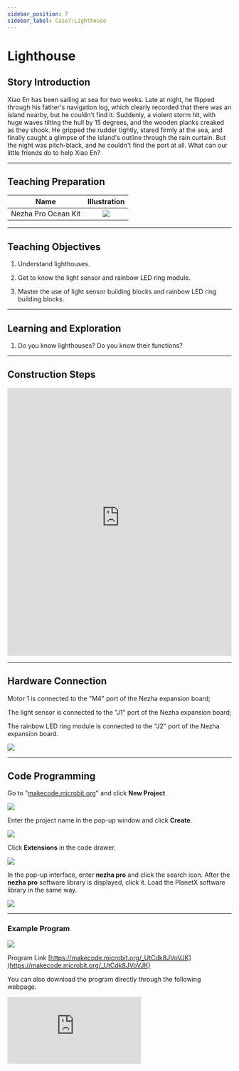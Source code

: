 ```yaml
---
sidebar_position: 7
sidebar_label: Case7:Lighthouse
---
```


# Lighthouse
## Story Introduction
Xiao En has been sailing at sea for two weeks. Late at night, he flipped through his father's navigation log, which clearly recorded that there was an island nearby, but he couldn't find it. Suddenly, a violent storm hit, with huge waves tilting the hull by 15 degrees, and the wooden planks creaked as they shook. He gripped the rudder tightly, stared firmly at the sea, and finally caught a glimpse of the island's outline through the rain curtain. But the night was pitch-black, and he couldn't find the port at all. What can our little friends do to help Xiao En?

--- 

## Teaching Preparation

| Name | Illustration |
| :----------: | :--------------------------: |
| Nezha Pro Ocean Kit  |   ![](https://wiki-media-ef.oss-cn-hongkong.aliyuncs.com/docs/microbit/building-blocks/nezha-pro-ocean-kit/nezha-pro-ocean-kit-products-introduction-002.png.png)  |

--- 
## Teaching Objectives 
1. Understand lighthouses.

2. Get to know the light sensor and rainbow LED ring module.

3. Master the use of light sensor building blocks and rainbow LED ring building blocks.

--- 
## Learning and Exploration

1. Do you know lighthouses? Do you know their functions?

--- 
## Construction Steps

<embed src="https://wiki-media-ef.oss-cn-hongkong.aliyuncs.com/docs/microbit/building-blocks/nezha-pro-ocean-kit/setup-diagram/case07/nezha-pro-ocean-kit-step-07-1.png.pdf" type="application/pdf" width="100%" height="600px" />

--- 

## Hardware Connection

Motor 1 is connected to the "M4" port of the Nezha expansion board;

The light sensor is connected to the "J1" port of the Nezha expansion board;

The rainbow LED ring module is connected to the "J2" port of the Nezha expansion board.

![](https://wiki-media-ef.oss-cn-hongkong.aliyuncs.com/docs/microbit/building-blocks/nezha-pro-ocean-kit/setup-diagram/case07/nezha-pro-ocean-kit-step-07-3.png.png)

--- 
## Code Programming

Go to "[makecode.microbit.org](https://makecode.microbit.org)" and click **New Project**.

![](https://wiki-media-ef.oss-cn-hongkong.aliyuncs.com/docs/microbit/building-blocks/microbit-space-science-kit/images/microbit-space-science-kit-case01-07.png)

Enter the project name in the pop-up window and click **Create**.

![](https://wiki-media-ef.oss-cn-hongkong.aliyuncs.com/docs/microbit/building-blocks/microbit-space-science-kit/images/microbit-space-science-kit-case01-11.png)

Click **Extensions** in the code drawer.

![](https://wiki-media-ef.oss-cn-hongkong.aliyuncs.com/docs/microbit/building-blocks/microbit-space-science-kit/images/microbit-space-science-kit-case01-09.png)

In the pop-up interface, enter **nezha pro** and click the search icon. After the **nezha pro** software library is displayed, click it. Load the PlanetX software library in the same way.

![](https://wiki-media-ef.oss-cn-hongkong.aliyuncs.com/docs/microbit/building-blocks/microbit-space-science-kit/images/microbit-space-science-kit-case01-10.png)

---
### Example Program

![](https://wiki-media-ef.oss-cn-hongkong.aliyuncs.com/docs/microbit/building-blocks/nezha-pro-ocean-kit/setup-diagram/nezha-pro-ocean-kit-07.png)

Program Link
[https://makecode.microbit.org/_UtCdk8JVoVJK](https://makecode.microbit.org/_UtCdk8JVoVJK)

You can also download the program directly through the following webpage.

<div
    style={{
        position: 'relative',
        paddingBottom: '60%',
        overflow: 'hidden',
    }}
>
    <iframe
        src="https://makecode.microbit.org/_UtCdk8JVoVJK"
        frameborder="0"
        sandbox="allow-popups allow-forms allow-scripts allow-same-origin"
        style={{
            position: 'absolute',
            width: '100%',
            height: '100%',
        }}
    />
</div>

---
### Download Program

Use a USB cable to connect the PC and micro:bit V2.

![](https://wiki-media-ef.oss-cn-hongkong.aliyuncs.com/docs/microbit/building-blocks/microbit-space-science-kit/images/microbit-space-science-kit-manual03.gif)

After successful connection, a drive named MICROBIT will be recognized on the computer.

![](https://wiki-media-ef.oss-cn-hongkong.aliyuncs.com/docs/microbit/building-blocks/microbit-space-science-kit/images/microbit-space-science-kit-manual06.png)

Click ![](https://wiki-media-ef.oss-cn-hongkong.aliyuncs.com/docs/microbit/building-blocks/microbit-space-science-kit/images/microbit-space-science-kit-manual07.png) in the lower left corner and select **Connect Device**.

![](https://wiki-media-ef.oss-cn-hongkong.aliyuncs.com/docs/microbit/building-blocks/microbit-space-science-kit/images/microbit-space-science-kit-manual11.png)

Click ![](https://wiki-media-ef.oss-cn-hongkong.aliyuncs.com/docs/microbit/building-blocks/microbit-space-science-kit/images/microbit-space-science-kit-manual08.png).

![](https://wiki-media-ef.oss-cn-hongkong.aliyuncs.com/docs/microbit/building-blocks/microbit-space-science-kit/images/microbit-space-science-kit-manual12.png)

Click ![](https://wiki-media-ef.oss-cn-hongkong.aliyuncs.com/docs/microbit/building-blocks/microbit-space-science-kit/images/microbit-space-science-kit-manual09.png).

![](https://wiki-media-ef.oss-cn-hongkong.aliyuncs.com/docs/microbit/building-blocks/microbit-space-science-kit/images/microbit-space-science-kit-manual13.png)

In the pop-up window, select **BBC micro:bit CMSIS-DAP**, then select **Connect**. At this point, our micro:bit has been successfully connected.

![](https://wiki-media-ef.oss-cn-hongkong.aliyuncs.com/docs/microbit/building-blocks/microbit-space-science-kit/images/microbit-space-science-kit-manual14.png)

Click **Download Program**

![](https://wiki-media-ef.oss-cn-hongkong.aliyuncs.com/docs/microbit/building-blocks/microbit-space-science-kit/images/microbit-space-science-kit-manual10.png)

---
## Case Demonstration

When the optical fiber sensor detects that the ambient light intensity is ＜ 100, the rainbow LED ring lights up in yellow.

**Picture**

---
## Extended Knowledge

A lighthouse is a tower-shaped luminous navigation mark built near key parts of waterways. The following will introduce it from the dimensions of its history, structure, functions, and examples of famous lighthouses:

### 1. Development History

**Ancient Lighthouses:** Around 270 BC, Ptolemy II commissioned the Greek architect Sostratus to build the world's first lighthouse — the Pharos Lighthouse — at the eastern end of Pharos Island. It not only guided ships entering Alexandria Harbor but also showcased the prominence of Egyptian monarchs, becoming one of the Seven Wonders of the Ancient World. The Romans also built a series of lighthouses, creating the earliest lighthouse network system. Among them, the Ostia Lighthouse, built in 50 AD, remained until the 15th century.

**Modern Lighthouses:** From the end of the 18th century to the 19th century, light emitters with reflectors, lens lighthouses, and electric lighthouses appeared one after another. After the signing of the Sino-British Treaty of Tientsin in 1858, it was stipulated that "buoys, signal boats, tower markers, and watchtowers should be set up at each trading port, which should be constructed by consular officers and local officials after joint consideration", thus kicking off the construction of modern lighthouses in China.

**Contemporary Lighthouses:** In the early 20th century, electricity and calcium carbide acetylene gas began to replace kerosene as the light source of lighthouses, and with the further development of Dalén light, the tower lights could be automatically lit at dusk and turned off at dawn. With the rapid development of science and technology, comprehensive navigation systems such as radar transponders, DGPS systems, and AIS (Automatic Identification System) have been established. Although the navigation function of lighthouses has been weakened, their historical and cultural value has been valued by various countries.

### 2. Basic Structure

**Tower Body:** It can be constructed from various building materials such as stone, bricks, and steel. The main purpose is to adapt to and resist harsh natural conditions such as wind and waves to maintain its stability and durability. The height of the tower body should meet the requirements of the light's range.

**Luminaire:** It consists of two basic parts: a light emitter and a light radiator. The light source of modern lighthouses mainly uses electricity. The center of the light emitter's luminous body is located at the focal point of the condenser lens. The spherical light emitted by the light source becomes a parallel light beam with a certain divergence angle through the condenser lens.

### 3. Main Functions

**Navigation Assistance:** Guide ships to sail, help crew members determine directions in the vast sea, find the correct waterway, and avoid dangerous areas such as shoals, reefs, and sandbars.

**Military Defense:** In the past, lighthouses were often used for military purposes, such as coastal defense observation and preventing smuggling. Generally, there are also defensive facilities such as artillery batteries and castles near lighthouses. In addition, lighthouses can also play a certain role in psychological warfare.

**Sovereignty Assertion:** In disputed waters, lighthouses are often regarded as a symbol of sovereignty.

**Geographical Coordinates:** With the development of modern navigation technology, the navigation value of lighthouses is decreasing, but they have potential historical and cultural value and have become human geographical coordinates pursued by various countries.

### 4. Famous Famous Lighthouses

**Torre de Hércules Lighthouse:** Located in Spain, it was built in the 2nd century AD. It is the only remaining Roman lighthouse still in use so far and holds the title of "the oldest operational lighthouse in the world".

**Cape of Good Hope Lighthouse:** Located at the tip of the Cape of Good Hope Peninsula in Cape Town, South Africa, it is the southernmost lighthouse in Africa and one of the most famous lighthouses in the world. Its original lighthouse was built in 1859 and has been rebuilt and relocated many times due to poor location and other reasons.

**Laotieshan Lighthouse:** Located at the southern end of Lüshunkou, Dalian, Liaoning Province, China, it is surrounded by the sea on three sides. The tower is 14.2 meters high and 6 meters in diameter. It was manufactured by the French and built by the British in 1893 during the Qing Dynasty. In 1997, it was listed as "one of the 100 historical and cultural lighthouses in the world" by the International Association of Marine Aids to Navigation and Lighthouse Authorities (IALA).
